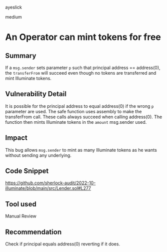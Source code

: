 ayeslick

medium

# An Operator can mint tokens for free

## Summary
If a `msg.sender` sets parameter `p` such that principal address == address(0), the `transferFrom` will succeed even though no tokens are transferred and mint Illuminate tokens.

## Vulnerability Detail
It is possible for the principal address to equal address(0) if the wrong `p` parameter are used. The safe function uses assembly to make the transferFrom call. These calls always succeed when calling address(0). The function then mints Illuminate tokens in the `amount` msg.sender used. 

## Impact
This bug allows `msg.sender` to mint as many Illuminate tokens as he wants without sending any underlying. 

## Code Snippet
https://github.com/sherlock-audit/2022-10-illuminate/blob/main/src/Lender.sol#L277

## Tool used
Manual Review

## Recommendation
Check if principal equals address(0) reverting if it does.
